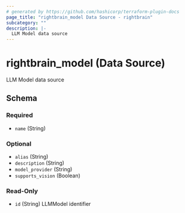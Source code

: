 ```yaml
---
# generated by https://github.com/hashicorp/terraform-plugin-docs
page_title: "rightbrain_model Data Source - rightbrain"
subcategory: ""
description: |-
  LLM Model data source
---
```


# rightbrain_model (Data Source)

LLM Model data source



<!-- schema generated by tfplugindocs -->
## Schema

### Required

- `name` (String)

### Optional

- `alias` (String)
- `description` (String)
- `model_provider` (String)
- `supports_vision` (Boolean)

### Read-Only

- `id` (String) LLMModel identifier
